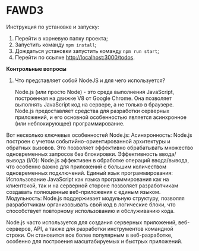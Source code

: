 # FAWD3
Инструкция по установке и запуску:
1. Перейти в корневую папку проекта;
2. Запустить команду `npm install`;
3. Дождаться установки запустить команду `npm run start`;
4. Перейти по ссылке [http://localhost:3000/todos](http://localhost:3000/todos).

**Контрольные вопросы**
1. Что представляет собой NodeJS и для чего используется?
   
   Node.js (или просто Node) - это среда выполнения JavaScript, построенная на движке V8 от Google Chrome. Она позволяет выполнять JavaScript код на сервере, а не только в браузере. Node.js предоставляет средства   для разработки серверных приложений, и его основной особенностью является асинхронное (или неблокирующее) программирование.

Вот несколько ключевых особенностей Node.js:
   Асинхронность: Node.js построен с учетом событийно-ориентированной архитектуры и обратных вызовов. Это позволяет эффективно обрабатывать множество одновременных запросов без блокировки.
   Эффективность ввода/вывода (I/O): Node.js эффективен в обработке операций ввода/вывода, что особенно важно для приложений с большим количеством одновременных подключений.
   Единый язык программирования: Использование JavaScript как языка программирования как на клиентской, так и на серверной стороне позволяет разработчикам создавать полноценные веб-приложения с единым языком.
   Модульность: Node.js поддерживает модульную структуру, позволяя разработчикам организовывать свой код в логические блоки, что способствует повторному использованию и обслуживанию кода.
   
Node.js часто используется для создания серверных приложений, веб-серверов, API, а также для разработки инструментов командной строки. Он становится все более популярным в веб-разработке, особенно для построения   масштабируемых и быстрых приложений.
